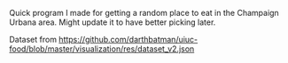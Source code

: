 Quick program I made for getting a random place to eat in the Champaign Urbana area. Might update it to have better picking later.


Dataset from https://github.com/darthbatman/uiuc-food/blob/master/visualization/res/dataset_v2.json
